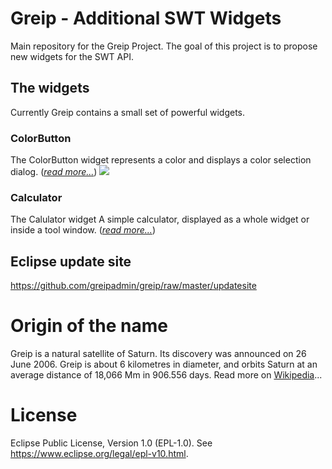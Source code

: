 # Greip - Additional SWT Widgets
Main repository for the Greip Project. The goal of this project is to propose new widgets for the SWT API.

## The widgets

Currently Greip contains a small set of powerful widgets.

### ColorButton
The ColorButton widget represents a color and displays a color selection dialog. (_[read more...](https://github.com/greipadmin/greip/wiki/ColorButton)_)
![](https://github.com/greipadmin/greip/raw/master/wiki/ColorButton.png)

### Calculator
The Calulator widget A simple calculator, displayed as a whole widget or inside a tool window. (_[read more...](https://github.com/greipadmin/greip/wiki/Calculator)_)

## Eclipse update site
https://github.com/greipadmin/greip/raw/master/updatesite

# Origin of the name
Greip is a natural satellite of Saturn. Its discovery was announced on 26 June 2006. Greip is about 6 kilometres in diameter, and orbits Saturn at an average distance of 18,066 Mm in 906.556 days. Read more on [Wikipedia](https://en.wikipedia.org/wiki/Greip_(moon))...

# License
Eclipse Public License, Version 1.0 (EPL-1.0). See https://www.eclipse.org/legal/epl-v10.html.
